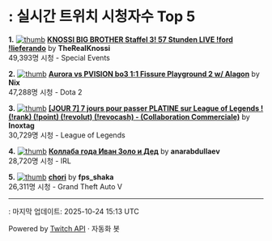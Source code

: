 # : 실시간 트위치 시청자수 Top 5

**1.** [![thumb](https://static-cdn.jtvnw.net/previews-ttv/live_user_therealknossi-320x180.jpg)](https://twitch.tv/TheRealKnossi)
**[KNOSSI BIG BROTHER Staffel 3! 57 Stunden LIVE !ford !lieferando](https://twitch.tv/TheRealKnossi)** by **TheRealKnossi**<br>49,393명 시청  - Special Events

**2.** [![thumb](https://static-cdn.jtvnw.net/previews-ttv/live_user_nix-320x180.jpg)](https://twitch.tv/Nix)
**[Aurora vs PVISION bo3 1:1 Fissure Playground 2 w/ Alagon](https://twitch.tv/Nix)** by **Nix**<br>47,288명 시청  - Dota 2

**3.** [![thumb](https://static-cdn.jtvnw.net/previews-ttv/live_user_inoxtag-320x180.jpg)](https://twitch.tv/Inoxtag)
**[[JOUR 7] 7 jours pour passer PLATINE sur League of Legends !  (!rank) (!point) (!revolut) (!revocash) - (Collaboration Commerciale)](https://twitch.tv/Inoxtag)** by **Inoxtag**<br>30,729명 시청  - League of Legends

**4.** [![thumb](https://static-cdn.jtvnw.net/previews-ttv/live_user_anarabdullaev-320x180.jpg)](https://twitch.tv/anarabdullaev)
**[Коллаба года Иван Золо и Дед](https://twitch.tv/anarabdullaev)** by **anarabdullaev**<br>28,720명 시청  - IRL

**5.** [![thumb](https://static-cdn.jtvnw.net/previews-ttv/live_user_fps_shaka-320x180.jpg)](https://twitch.tv/fps_shaka)
**[chori](https://twitch.tv/fps_shaka)** by **fps_shaka**<br>26,311명 시청  - Grand Theft Auto V


---
: 마지막 업데이트: 2025-10-24 15:13 UTC

Powered by [Twitch API](https://dev.twitch.tv/docs/api/reference) · 자동화 봇